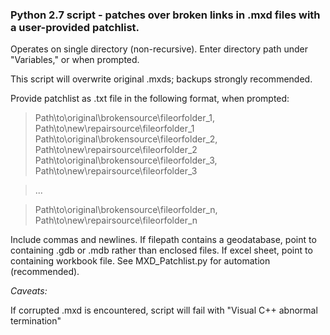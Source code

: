 ### Python 2.7 script - patches over broken links in .mxd files with a user-provided patchlist.
Operates on single directory (non-recursive). Enter directory path under "Variables," or when prompted.

This script will overwrite original .mxds; backups strongly recommended.

Provide patchlist as .txt file in the following format, when prompted:

> Path\to\original\brokensource\fileorfolder_1, Path\to\new\repairsource\fileorfolder_1
> Path\to\original\brokensource\fileorfolder_2, Path\to\new\repairsource\fileorfolder_2
> Path\to\original\brokensource\fileorfolder_3, Path\to\new\repairsource\fileorfolder_3

> ...

> Path\to\original\brokensource\fileorfolder_n, Path\to\new\repairsource\fileorfolder_n

Include commas and newlines.
If filepath contains a geodatabase, point to containing .gdb or .mdb rather than enclosed files.
If excel sheet, point to containing workbook file.
See MXD_Patchlist.py for automation (recommended).

*Caveats:*

If corrupted .mxd is encountered, script will fail with "Visual C++ abnormal termination"
